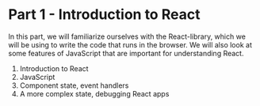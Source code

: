 # Part 1 - Introduction to React

In this part, we will familiarize ourselves with the React-library, which we will be using to write the code that runs in the browser. We will also look at some features of JavaScript that are important for understanding React.

1. Introduction to React
2. JavaScript
3. Component state, event handlers
4. A more complex state, debugging React apps

